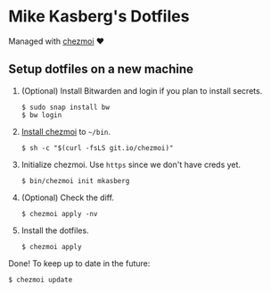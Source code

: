 # Mike Kasberg's Dotfiles

Managed with [chezmoi](https://www.chezmoi.io) ❤️

## Setup dotfiles on a new machine

  1. (Optional) Install Bitwarden and login if you plan to install secrets.
     ```
     $ sudo snap install bw
     $ bw login
     ```

  2. [Install chezmoi](https://www.chezmoi.io/docs/install/) to `~/bin`.
     ```
     $ sh -c "$(curl -fsLS git.io/chezmoi)"
     ```

  3. Initialize chezmoi. Use `https` since we don't have creds yet.
     ```
     $ bin/chezmoi init mkasberg
     ```

  4. (Optional) Check the diff.
     ```
     $ chezmoi apply -nv
     ```

  5. Install the dotfiles.
     ```
     $ chezmoi apply
     ```

Done! To keep up to date in the future:

```
$ chezmoi update
```

